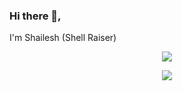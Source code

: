 ### Hi there 👋,
I'm Shailesh (Shell Raiser)

<p align="center">
<img src = "https://github-readme-stats.vercel.app/api?username=shell-raiser&show_icons=true&title_color=200254&bg_color=60,90caf9,9575CD&text_color=0e0126&hide_border&hide_title=true&disable_animations=true"/>
</p>

<p align="center">
<img src = "https://github-readme-stats.vercel.app/api/top-langs/?username=shell-raiser&layout=compact&title_color=0f0128&bg_color=60,90caf9,9575CD&text_color=0e0126&hide_border&disable_animations=true"/>
</p>